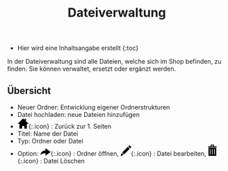 ﻿---
layout: post
title: Dateiverwaltung
tags: marketing
permalink: /marketing/:title
---


+ Hier wird eine Inhaltsangabe erstellt
{:toc}




In der Dateiverwaltung sind alle Dateien, welche sich im Shop befinden, zu finden. Sie können verwaltet, ersetzt oder ergänzt werden. 


## Übersicht


- Neuer Ordner: Entwicklung eigener Ordnerstrukturen
- Datei hochladen: neue Dateien hinzufügen
- ![Haussymbol][1]{:.icon} : Zurück zur 1. Seiten
- Titel: Name der Datei
- Typ: Ordner oder Datei
- Option:  ![Pfeilsymbol][2]{:.icon} : Ordner öffnen, ![Stiftsymbol][3]{:.icon} : Datei bearbeiten, ![Müllsymbol][4]{:.icon} : Datei Löschen


































[1]: /img/glyphicons/glyphicons-21-home.png
[2]: /img/glyphicons/glyphicons-223-share.png
[3]: /img/glyphicons/glyphicons-31-pencil.png
[4]: /img/glyphicons/glyphicons-17-bin.png